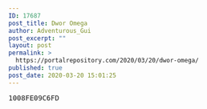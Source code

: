 ```yaml
---
ID: 17687
post_title: Dwor Omega
author: Adventurous_Gui
post_excerpt: ""
layout: post
permalink: >
  https://portalrepository.com/2020/03/20/dwor-omega/
published: true
post_date: 2020-03-20 15:01:25
---
```

<pre>1008FE09C6FD</pre>